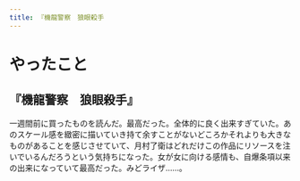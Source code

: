 ```yaml
---
title: 『機龍警察　狼眼殺手
---
```


# やったこと

## 『機龍警察　狼眼殺手』

一週間前に買ったものを読んだ。最高だった。全体的に良く出来すぎていた。あのスケール感を緻密に描いていき持て余すことがないどころかそれよりも大きなものがあることを感じさせていて、月村了衛はどれだけこの作品にリソースを注いでいるんだろうという気持ちになった。女が女に向ける感情も、自爆条項以来の出来になっていて最高だった。みどライザ……。